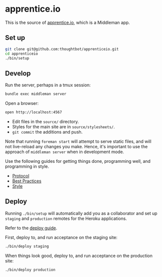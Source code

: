 # apprentice.io

This is the source of [apprentice.io], which is a Middleman app.

[apprentice.io]: http://apprentice.io

## Set up

```bash
git clone git@github.com:thoughtbot/apprenticeio.git
cd apprenticeio
./bin/setup
```

## Develop

Run the server, perhaps in a tmux session:

```bash
bundle exec middleman server
```

Open a browser:

```bash
open http://localhost:4567
```

* Edit files in the `source/` directory.
* Styles for the main site are in `source/stylesheets/`.
* `git commit` the additions and push.

Note that running `foreman start` will attempt to serve static files, and will
not live-reload any changes you make.  Hence, it's important to use the approach
of `middleman server` when in development mode.

Use the following guides for getting things done, programming well, and
programming in style.

* [Protocol]
* [Best Practices]
* [Style]

[Protocol]: http://github.com/thoughtbot/guides/blob/master/protocol
[Best Practices]: http://github.com/thoughtbot/guides/blob/master/best-practices
[Style]: http://github.com/thoughtbot/guides/blob/master/style

## Deploy

Running `./bin/setup` will automatically add you as a collaborator and set up
`staging` and `production` remotes for the Heroku applications.

Refer to the [deploy guide].

[deploy guide]: https://github.com/thoughtbot/guides/tree/master/protocol#deploy

First, deploy to, and run acceptance on the staging site:

```bash
./bin/deploy staging
```

When things look good, deploy to, and run acceptance on the production site:

```
./bin/deploy production
```
